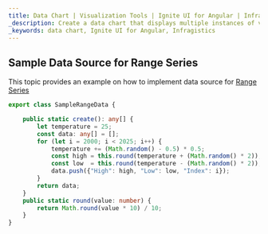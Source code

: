 ```yaml
---
title: Data Chart | Visualization Tools | Ignite UI for Angular | Infragistics | Data Source
_description: Create a data chart that displays multiple instances of visual elements in the same plot area in order to create composite chart views.
_keywords: data chart, Ignite UI for Angular, Infragistics
---
```


## Sample Data Source for Range Series

This topic provides an example on how to implement data source for [Range Series](datachart_series_types_range.md)

```typescript
export class SampleRangeData {

    public static create(): any[] {
        let temperature = 25;
        const data: any[] = [];
        for (let i = 2000; i < 2025; i++) {
            temperature += (Math.random() - 0.5) * 0.5;
            const high = this.round(temperature + (Math.random() * 2));
            const low  = this.round(temperature - (Math.random() * 2));
            data.push({"High": high, "Low": low, "Index": i});
        }
        return data;
    }
    public static round(value: number) {
        return Math.round(value * 10) / 10;
    }
}
```
